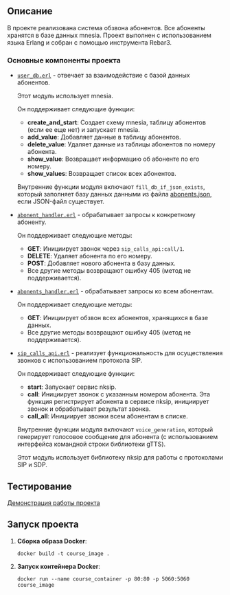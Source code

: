 ## Описание

В проекте реализована система обзвона абонентов. Все абоненты хранятся в базе данных mnesia. Проект выполнен с использованием языка Erlang и собран с помощью инструмента Rebar3.


### Основные компоненты проекта 

- [`user_db.erl`](webRTP/apps/webRTP/src/user_db.erl) - отвечает за взаимодействие с базой данных абонентов.
    
    Этот модуль использует mnesia. 

    Он поддерживает следующие функции:

    - **create_and_start**: Создает схему mnesia, таблицу абонентов (если ее еще нет) и запускает mnesia.
    - **add_value**: Добавляет данные в таблицу абонентов.
    - **delete_value**: Удаляет данные из таблицы абонентов по номеру абонента.
    - **show_value**: Возвращает информацию об абоненте по его номеру.
    - **show_values**: Возвращает список всех абонентов.

    Внутренние функции модуля включают `fill_db_if_json_exists`, который заполняет базу данных данными из файла [abonents.json](database/abonents.json), если JSON-файл существует.

- [`abonent_handler.erl`](webRTP/apps/webRTP/src/abonent_handler.erl) - обрабатывает запросы к конкретному абоненту.

    Он поддерживает следующие методы:

    - **GET**: Инициирует звонок через `sip_calls_api:call/1`.
    - **DELETE**: Удаляет абонента по его номеру. 
    - **POST**: Добавляет нового абонента в базу данных.
    - Все другие методы возвращают ошибку 405 (метод не поддерживается).

- [`abonents_handler.erl`](webRTP/apps/webRTP/src/abonents_handler.erl) - обрабатывает запросы ко всем абонентам.

    Он поддерживает следующие методы:

    - **GET**: Инициирует обзвон всех абонентов, хранящихся в базе данных.
    - Все другие методы возвращают ошибку 405 (метод не поддерживается).

- [`sip_calls_api.erl`](webRTP/apps/webRTP/src/sip_calls_api.erl) - реализует функциональность для осуществления звонков с использованием протокола SIP.

    Он поддерживает следующие функции:

    - **start**: Запускает сервис nksip.
    - **call**: Инициирует звонок с указанным номером абонента. Эта функция регистрирует абонента в сервисе nksip, инициирует звонок и обрабатывает результат звонка.
    - **call_all**: Инициирует звонки всем абонентам в списке.

    Внутренние функции модуля включают `voice_generation`, который генерирует голосовое сообщение для абонента (с использованием интерфейса командной строки библиотеки gTTS).

    Этот модуль использует библиотеку nksip для работы с протоколами SIP и SDP.

## Тестирование

[Демонстрация работы проекта](https://drive.google.com/file/d/19jaeZofMIoc-86HV0jLGIzqw0j1ks9aT/preview)


## Запуск проекта

1. **Сборка образа Docker**: 

    `docker build -t course_image .`

2. **Запуск контейнера Docker**: 

    `docker run --name course_container -p 80:80 -p 5060:5060 course_image`